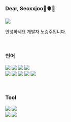 ### Dear, Seoxxjoo🪼🫀🍥

<img src="https://capsule-render.vercel.app/api?type=rect&color=00008B&height=100&section=header&text=개발자노승주입니다&fontSize=20&fontColor=ffff" />
<p>안녕하세요 개발자 노승주입니다.</p>

<br>

### 언어
<p>
  <img src="https://img.shields.io/badge/PHP-777BB4?style=flat&logo=PHP&logoColor=white" />
  <img src="https://img.shields.io/badge/MYSQL-4479A1?style=flat&logo=MYSQL&logoColor=white" />
  <img src="https://img.shields.io/badge/OracleDB-F80000?style=flat&logo=oracle&logoColor=white" /> 
  <img src="https://img.shields.io/badge/React-61DAFB?style=flat&logo=React&logoColor=white" /><br>
  <img src="https://img.shields.io/badge/nodeJS-339933?style=flat&logo=node.js&logoColor=white" />
  <img src="https://img.shields.io/badge/JAVA-007396?style=flat&logo=java&logoColor=white" />
  <img src="https://img.shields.io/badge/JavaScript-F7DF1E?style=flat&logo=JavaScript&logoColor=white" />
  <img src="https://img.shields.io/badge/HTML5-E34F26?style=flat&logo=HTML5&logoColor=white" />
  <img src="https://img.shields.io/badge/CSS3-1572B6?style=flat&logo=CSS3&logoColor=white" />
</p>

<br>

### Tool
<p>
  <img src="https://img.shields.io/badge/intelliJ IDEA-000000?style=flat&logo=intelliJ IDEA&logoColor=white" />
  <img src="https://img.shields.io/badge/Visual Studio Code-007ACC?style=flat&logo=Visual Studio Code&logoColor=white" /> <br>
  <img src="https://img.shields.io/badge/Visual Studio-5C2D91?style=flat&logo=Visual Studio&logoColor=white" />
  <img src="https://img.shields.io/badge/Eclipse-2C2255?style=flat&logo=eclipse&logoColor=white" />
</p>

